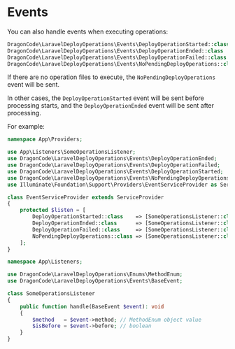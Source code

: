 # Events

You can also handle events when executing operations:

```php
DragonCode\LaravelDeployOperations\Events\DeployOperationStarted::class
DragonCode\LaravelDeployOperations\Events\DeployOperationEnded::class
DragonCode\LaravelDeployOperations\Events\DeployOperationFailed::class
DragonCode\LaravelDeployOperations\Events\NoPendingDeployOperations::class
```

If there are no operation files to execute, the `NoPendingDeployOperations` event will be sent.

In other cases, the `DeployOperationStarted` event will be sent before processing starts,
and the `DeployOperationEnded` event will be sent after processing.

For example:

```php
namespace App\Providers;

use App\Listeners\SomeOperationsListener;
use DragonCode\LaravelDeployOperations\Events\DeployOperationEnded;
use DragonCode\LaravelDeployOperations\Events\DeployOperationFailed;
use DragonCode\LaravelDeployOperations\Events\DeployOperationStarted;
use DragonCode\LaravelDeployOperations\Events\NoPendingDeployOperations;
use Illuminate\Foundation\Support\Providers\EventServiceProvider as ServiceProvider;

class EventServiceProvider extends ServiceProvider
{
    protected $listen = [
        DeployOperationStarted::class    => [SomeOperationsListener::class],
        DeployOperationEnded::class      => [SomeOperationsListener::class],
        DeployOperationFailed::class     => [SomeOperationsListener::class],
        NoPendingDeployOperations::class => [SomeOperationsListener::class],
    ];
}
```

```php
namespace App\Listeners;

use DragonCode\LaravelDeployOperations\Enums\MethodEnum;
use DragonCode\LaravelDeployOperations\Events\BaseEvent;

class SomeOperationsListener
{
    public function handle(BaseEvent $event): void
    {
        $method   = $event->method; // MethodEnum object value
        $isBefore = $event->before; // boolean
    }
}
```
